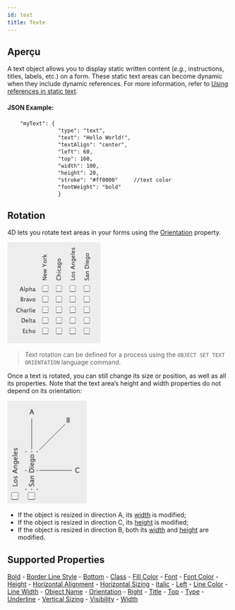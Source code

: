 ```yaml
---
id: text
title: Texte
---
```


## Aperçu

A text object allows you to display static written content (*e.g.*, instructions, titles, labels, etc.) on a form. These static text areas can become dynamic when they include dynamic references. For more information, refer to [Using references in static text](https://doc.4d.com/4Dv17R5/4D/17-R5/Using-references-in-static-text.300-4163725.en.html).

#### JSON Example:

```4d
    "myText": {
                "type": "text",
                "text": "Hello World!",
                "textAlign": "center",
                "left": 60,         
                "top": 160, 
                "width": 100,
                "height": 20,
                "stroke": "#ff0000"     //text color   
                "fontWeight": "bold"
                }
```


## Rotation

4D lets you rotate text areas in your forms using the [Orientation](properties_Text.md#orientation) property.

![](assets/en/FormObjects/staticText.png)

> Text rotation can be defined for a process using the `OBJECT SET TEXT ORIENTATION` language command.

Once a text is rotated, you can still change its size or position, as well as all its properties. Note that the text area’s height and width properties do not depend on its orientation:

![](assets/en/FormObjects/staticText2.png)

- If the object is resized in direction A, its [width](properties_CoordinatesAndSizing.md#width) is modified;
- If the object is resized in direction C, its [height](properties_CoordinatesAndSizing.md#height) is modified;
- If the object is resized in direction B, both its [width](properties_CoordinatesAndSizing.md#width) and [height](properties_CoordinatesAndSizing.md#height) are modified.


## Supported Properties
[Bold](properties_Text.md#bold) - [Border Line Style](properties_BackgroundAndBorder.md#border-line-style) - [Bottom](properties_CoordinatesAndSizing.md#bottom) - [Class](properties_Object.md#css-class) - [Fill Color](properties_BackgroundAndBorder.md#fill-color) - [Font](properties_Text.md#font) - [Font Color](properties_Text.md#font-color) - [Height](properties_CoordinatesAndSizing.md#height) - [Horizontal Alignment](properties_Text.md#horizontal-alignment) - [Horizontal Sizing](properties_ResizingOptions.md#horizontal-sizing) - [Italic](properties_Text.md#italic) - [Left](properties_CoordinatesAndSizing.md#left) - [Line Color](properties_BackgroundAndBorder.md#line-color) - [Line Width](properties_BackgroundAndBorder.md#line-width) - [Object Name](properties_Object.md#object-name) - [Orientation](properties_Text.md#orientation) - [Right](properties_CoordinatesAndSizing.md#right) - [Title](properties_Object.md#title) - [Top](properties_CoordinatesAndSizing.md#top) - [Type](properties_Object.md#type) - [Underline](properties_Text.md#underline) - [Vertical Sizing](properties_ResizingOptions.md#vertical-sizing) - [Visibility](properties_Display.md#visibility) - [Width](properties_CoordinatesAndSizing.md#width) 
